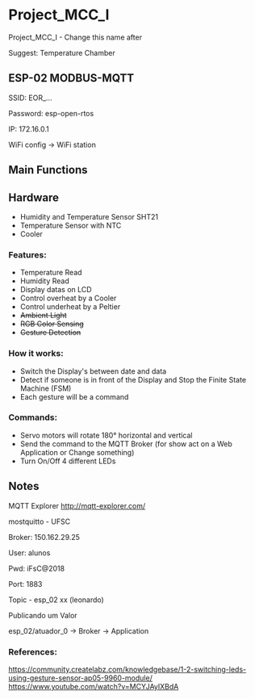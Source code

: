 # Project_MCC_I
Project_MCC_I - Change this name after<p>
Suggest: Temperature Chamber

## ESP-02 MODBUS-MQTT
SSID: EOR_...<p>
Password: esp-open-rtos<p>
IP: 172.16.0.1<p>
WiFi config -> WiFi station<p>

## Main Functions

## Hardware
- Humidity and Temperature Sensor SHT21
- Temperature Sensor with NTC
- Cooler

### Features:
- Temperature Read
- Humidity Read
- Display datas on LCD
- Control overheat by a Cooler
- Control underheat by a Peltier
- <s>Ambient Light</s>
- <s>RGB Color Sensing</s>
- <s>Gesture Detection</s>

### How it works:
- Switch the Display's between date and data
- Detect if someone is in front of the Display and Stop the Finite State Machine (FSM)
- Each gesture will be a command

### Commands:
- Servo motors will rotate 180° horizontal and vertical
- Send the command to the MQTT Broker (for show act on a Web Application or Change something)
- Turn On/Off 4 different LEDs

## Notes
MQTT Explorer http://mqtt-explorer.com/ <p>
mostquitto - UFSC <p>
Broker: 150.162.29.25 <p>
User: alunos <p>
Pwd: iFsC@2018 <p>
Port: 1883 <p>
Topic - esp_02 xx (leonardo) <p>
Publicando um Valor <p>
esp_02/atuador_0 -> Broker -> Application

### References:
https://community.createlabz.com/knowledgebase/1-2-switching-leds-using-gesture-sensor-ap05-9960-module/
https://www.youtube.com/watch?v=MCYJAyIXBdA


